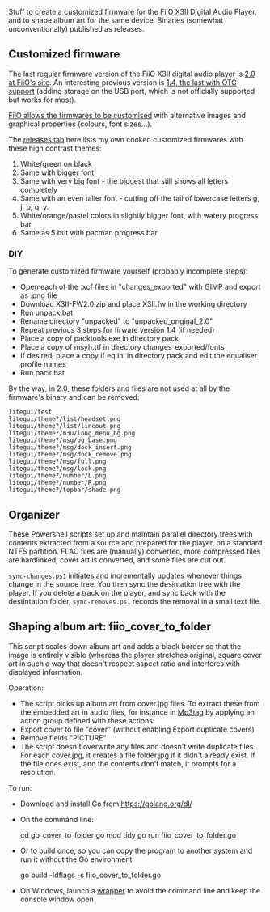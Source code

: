 Stuff to create a customized firmware for the FiiO X3II Digital Audio Player, and to shape album art for the same device. Binaries (somewhat unconventionally) published as releases.

## Customized firmware
The last regular firmware version of the FiiO X3II digital audio player is [2.0 at FiiO's site](http://fiio.net/en/story/455). An interesting previous version is [1.4, the last with OTG support](http://www.fiio.me/forum.php?mod=viewthread&tid=40827) (adding storage on the USB port, which is not officially supported but works for most).
 
[FiiO allows the firmwares to be customised](http://fiio.me/forum.php?mod=viewthread&tid=41293) with alternative images and graphical properties (colours, font sizes...).

The [releases tab](https://github.com/ssomers/FiiO-X3II/releases) here lists my own cooked customized firmwares with these high contrast themes:
 1. White/green on black
 2. Same with bigger font
 3. Same with very big font - the biggest that still shows all letters completely
 4. Same with an even taller font - cutting off the tail of lowercase letters g, j, p, q, y.
 5. White/orange/pastel colors in slightly bigger font, with watery progress bar
 6. Same as 5 but with pacman progress bar

### DIY
To generate customized firmware yourself (probably incomplete steps):
* Open each of the .xcf files in "changes_exported" with GIMP and export as .png file
* Download X3II-FW2.0.zip and place X3II.fw in the working directory
* Run unpack.bat
* Rename directory "unpacked" to "unpacked_original_2.0"
* Repeat previous 3 steps for firware version 1.4 (if needed)
* Place a copy of packtools.exe in directory pack
* Place a copy of msyh.ttf in directory changes_exported/fonts
* If desired, place a copy if eq.ini in directory pack and edit the equaliser profile names
* Run pack.bat

By the way, in 2.0, these folders and files are not used at all by the firmware's binary and can be removed:

    litegui/test
    litegui/theme?/list/headset.png
    litegui/theme?/list/lineout.png
    litegui/theme?/m3u/long_menu_bg.png
    litegui/theme?/msg/bg_base.png
    litegui/theme?/msg/dock_insert.png
    litegui/theme?/msg/dock_remove.png
    litegui/theme?/msg/full.png
    litegui/theme?/msg/lock.png
    litegui/theme?/number/L.png
    litegui/theme?/number/R.png
    litegui/theme?/topbar/shade.png

## Organizer

These Powershell scripts set up and maintain parallel directory trees with contents extracted from a source and prepared for the player, on a standard NTFS partition. FLAC files are (manually) converted, more compressed files are hardlinked, cover art is converted, and some files are cut out.

`sync-changes.ps1` initiates and incrementally updates whenever things change in the source tree. You then sync the desintation tree with the player. If you delete a track on the player, and sync back with the destintation folder, `sync-removes.ps1` records the removal in a small text file.

## Shaping album art: fiio_cover_to_folder

This script scales down album art and adds a black border so that the image is entirely visible (whereas the player stretches original, square cover art in such a way that doesn't respect aspect ratio and interferes with displayed information.

Operation:

* The script picks up album art from cover.jpg files. To extract these from the embedded art in audio files, for instance in [Mp3tag](http://www.mp3tag.de/en/) by applying an action group defined with these actions:
 * Export cover to file "cover" (without enabling Export duplicate covers)
 * Remove fields "PICTURE"
* The script doesn't overwrite any files and doesn't write duplicate files. For each cover.jpg, it creates a file folder.jpg if it didn't already exist. If the file does exist, and the contents don't match, it prompts for a resolution.

To run:

* Download and install Go from https://golang.org/dl/
* On the command line:

    cd go_cover_to_folder
    go mod tidy
    go run fiio_cover_to_folder.go

* Or to build once, so you can copy the program to another system and run it without the Go environment:

    go build -ldflags -s fiio_cover_to_folder.go
    
* On Windows, launch a [wrapper](fiio_cover_to_folder.cmd) to avoid the command line and keep the console window open


